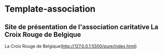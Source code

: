 # Template-association


## Site de présentation de l'association caritative La Croix Rouge de Belgique ##


La Croix Rouge de Belgique(http://127.0.0.1:5500/pure/index.html)

